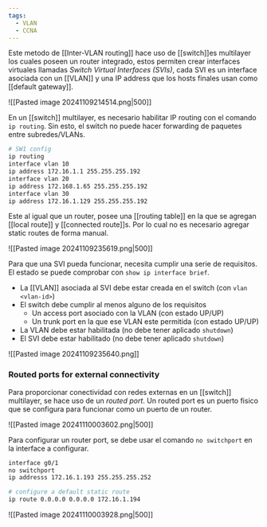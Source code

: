 ```yaml
---
tags:
  - VLAN
  - CCNA
---
```

Este metodo  de [[Inter-VLAN routing]] hace uso de [[switch]]es multilayer los cuales poseen un router integrado, estos permiten crear interfaces virtuales llamadas _Switch Virtual Interfaces (SVIs)_, cada SVI es un interface asociada con un [[VLAN]] y una IP address que los hosts finales usan como [[default gateway]]. 

![[Pasted image 20241109214514.png|500]]

En un [[switch]] multilayer, es necesario habilitar IP routing con el comando `ip routing`. Sin esto, el switch no puede hacer forwarding de paquetes entre subredes/VLANs. 

``` bash
# SW1 config 
ip routing 
interface vlan 10 
ip address 172.16.1.1 255.255.255.192 
interface vlan 20
ip address 172.168.1.65 255.255.255.192 
interface vlan 30
ip address 172.16.1.129 255.255.255.192 
```

Este al igual que un router, posee una [[routing table]] en la que se agregan [[local route]] y [[connected route]]s. Por lo cual no es necesario agregar static routes de forma manual.

![[Pasted image 20241109235619.png|500]]

Para que una SVI pueda funcionar, necesita cumplir una serie de requisitos. El estado se puede comprobar con `show ip interface brief`.
- La [[VLAN]] asociada al SVI debe estar creada en el switch (con `vlan <vlan-id>`)
- El switch debe cumplir al menos alguno de los requisitos 
	- Un access port asociado con la VLAN (con estado UP/UP)
	- Un trunk port en la que ese VLAN este permitida (con estado UP/UP)
- La VLAN debe estar habilitada (no debe tener aplicado `shutdown`)
- El SVI debe estar habilitado (no debe tener aplicado `shutdown`)

![[Pasted image 20241109235640.png]]

### Routed ports for external connectivity 
Para proporcionar conectividad con redes externas en un [[switch]] multilayer, se hace uso de un _routed port_. Un routed port es un puerto fisico que se configura para funcionar como un puerto de un router. 

![[Pasted image 20241110003602.png|500]]

Para configurar un router port, se debe usar el comando `no switchport` en la interface a configurar. 

``` bash
interface g0/1
no switchport 
ip addresss 172.16.1.193 255.255.255.252

# configure a default static route 
ip route 0.0.0.0 0.0.0.0 172.16.1.194
```

![[Pasted image 20241110003928.png|500]]